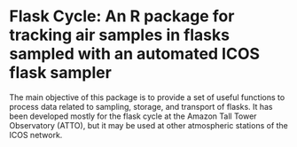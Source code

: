 # Flask Cycle: An R package for tracking air samples in flasks sampled with an automated ICOS flask sampler
The main objective of this package is to provide a set of useful functions to process data related to sampling, storage, and transport of flasks.
It has been developed mostly for the flask cycle at the Amazon Tall Tower Observatory (ATTO), but it may be used at other atmospheric stations of the ICOS network.

